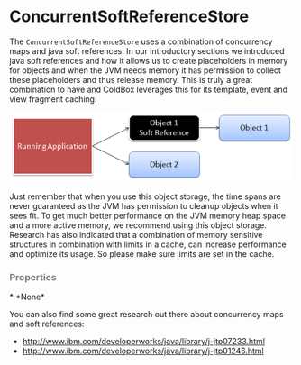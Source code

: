 # ConcurrentSoftReferenceStore

The `ConcurrentSoftReferenceStore` uses a combination of concurrency maps and java soft references. In our introductory sections we introduced java soft references and how it allows us to create placeholders in memory for objects and when the JVM needs memory it has permission to collect these placeholders and thus release memory. This is truly a great combination to have and ColdBox leverages this for its template, event and view fragment caching.

![](../images/cachebox_softreference.png)

Just remember that when you use this object storage, the time spans are never guaranteed as the JVM has permission to cleanup objects when it sees fit. To get much better performance on the JVM memory heap space and a more active memory, we recommend using this object storage. Research has also indicated that a combination of memory sensitive structures in combination with limits in a cache, can increase performance and optimize its usage. So please make sure limits are set in the cache.

<h3 style="color:grey">Properties</h3>
* *None*

You can also find some great research out there about concurrency maps and soft references:


* http://www.ibm.com/developerworks/java/library/j-jtp07233.html
* http://www.ibm.com/developerworks/java/library/j-jtp01246.html


